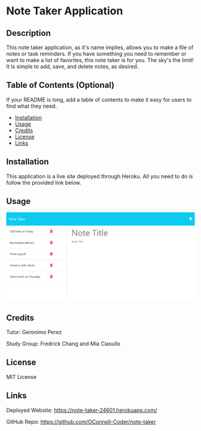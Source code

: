 # Note Taker Application

## Description

This note taker application, as it's name implies, allows you to make a file of notes or task reminders. If you have something you need to remember or want to make a list of favorites, this note taker is for you. The sky's the limit! It is simple to add, save, and delete notes, as desired.

## Table of Contents (Optional)

If your README is long, add a table of contents to make it easy for users to find what they need.

- [Installation](#installation)
- [Usage](#usage)
- [Credits](#credits)
- [License](#license)
- [Links](#links)

## Installation

This application is a live site deployed through Heroku.
All you need to do is follow the provided link below.

## Usage

![Website Screenshot](/grading-criteria/11-express-homework-demo-01.png)

## Credits

Tutor: Geronimo Perez

Study Group: Fredrick Chang and Mia Ciasullo

## License

MIT License

## Links

Deployed Website: https://note-taker-24601.herokuapp.com/

GitHub Repo: https://github.com/OConnell-Coder/note-taker